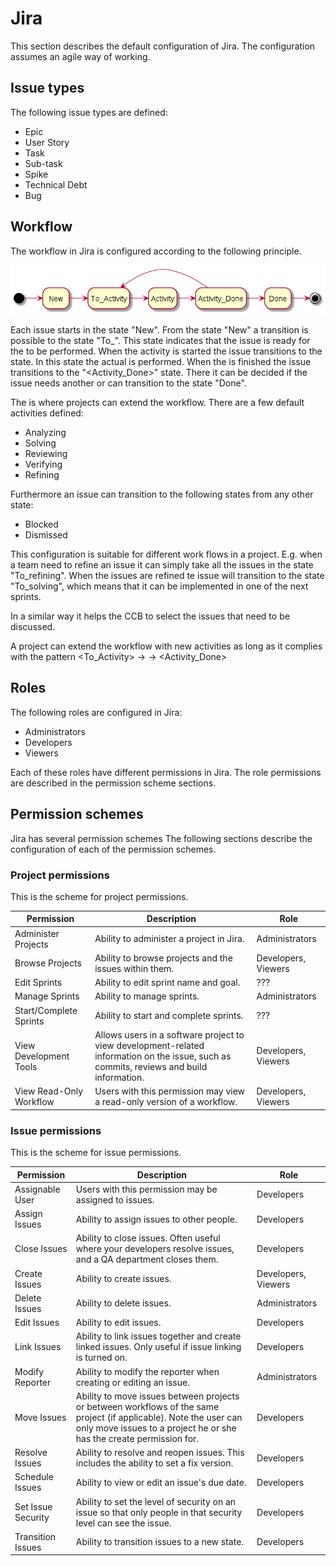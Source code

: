 # Jira
This section describes the default configuration of Jira.
The configuration assumes an agile way of working.

## Issue types
The following issue types are defined:
* Epic
* User Story
* Task
* Sub-task
* Spike
* Technical Debt
* Bug

## Workflow
The workflow in Jira is configured according to the following principle.

![workflow](./workflow.png)

Each issue starts in the state "New". From the state "New" a transition
is possible to the state "To_<Activity>". This state indicates that
the issue is ready for the <Activity> to be performed. When the activity
is started the issue transitions to the <Activity> state. In this state
the actual <Activity> is performed. When the <Activity> is finished the
issue transitions to the "<Activity_Done>" state. There it can be decided
if the issue needs another <Activity> or can transition to the state "Done".

The <Activity> is where projects can extend the workflow. There are a
few default activities defined:
* Analyzing
* Solving
* Reviewing
* Verifying
* Refining

Furthermore an issue can transition to the following states from any
other state:
* Blocked
* Dismissed

This configuration is suitable for different work flows in a project.
E.g. when a team need to refine an issue it can simply take all the issues
in the state "To_refining". When the issues are refined te issue will
transition to the state "To_solving", which means that it can be implemented
in one of the next sprints.

In a similar way it helps the CCB to select the issues that need to be
discussed.

A project can extend the workflow with new activities as long as it
complies with the pattern <To_Activity> -> <Activity> -> <Activity_Done>

## Roles
The following roles are configured in Jira:
* Administrators
* Developers
* Viewers

Each of these roles have different permissions in Jira.
The role permissions are described in the permission scheme sections.

## Permission schemes
Jira has several permission schemes
The following sections describe the configuration of each of the
permission schemes.

### Project permissions
This is the scheme for project permissions.

| Permission | Description | Role |
| --- |--- |---| 
| Administer Projects     | Ability to administer a project in Jira. | Administrators |
| Browse Projects         | Ability to browse projects and the issues within them. | Developers, Viewers |
| Edit Sprints            | Ability to edit sprint name and goal. | ??? |
| Manage Sprints          | Ability to manage sprints. | Administrators |
| Start/Complete Sprints  | Ability to start and complete sprints. | ??? |
| View Development Tools  | Allows users in a software project to view development-related information on the issue, such as commits, reviews and build information. | Developers, Viewers |
| View Read-Only Workflow | Users with this permission may view a read-only version of a workflow. | Developers, Viewers | 

### Issue permissions
This is the scheme for issue permissions.

| Permission | Description | Role |
| --- |--- |---| 
| Assignable User | Users with this permission may be assigned to issues. | Developers |
| Assign Issues   | Ability to assign issues to other people. | Developers |
| Close Issues | Ability to close issues. Often useful where your developers resolve issues, and a QA department closes them. | Developers |
| Create Issues | Ability to create issues. | Developers, Viewers |
| Delete Issues | Ability to delete issues. | Administrators |
| Edit Issues | Ability to edit issues. | Developers |
| Link Issues | Ability to link issues together and create linked issues. Only useful if issue linking is turned on. | Developers |
| Modify Reporter | Ability to modify the reporter when creating or editing an issue. | Administrators |
| Move Issues | Ability to move issues between projects or between workflows of the same project (if applicable). Note the user can only move issues to a project he or she has the create permission for. | Developers |
| Resolve Issues | Ability to resolve and reopen issues. This includes the ability to set a fix version. | Developers |
| Schedule Issues | Ability to view or edit an issue's due date. | Developers |
| Set Issue Security | Ability to set the level of security on an issue so that only people in that security level can see the issue. | Developers |
| Transition Issues | Ability to transition issues to a new state. | Developers |



